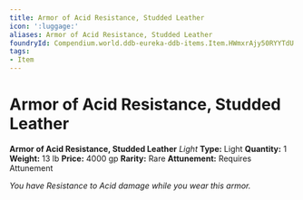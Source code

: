 ```yaml
---
title: Armor of Acid Resistance, Studded Leather
icon: ':luggage:'
aliases: Armor of Acid Resistance, Studded Leather
foundryId: Compendium.world.ddb-eureka-ddb-items.Item.HWmxrAjy50RYYTdU
tags:
- Item
---
```


# Armor of Acid Resistance, Studded Leather

**Armor of Acid Resistance, Studded Leather**
_Light_
**Type:** Light
**Quantity:** 1
**Weight:** 13 lb
**Price:** 4000 gp
**Rarity:** Rare
**Attunement:** Requires Attunement

*You have Resistance to Acid damage while you wear this armor.*